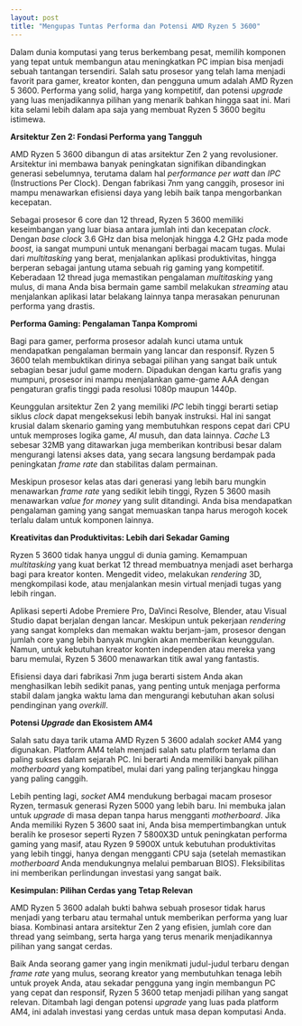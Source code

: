 ```yaml
---
layout: post
title: "Mengupas Tuntas Performa dan Potensi AMD Ryzen 5 3600"
---
```


Dalam dunia komputasi yang terus berkembang pesat, memilih komponen yang tepat untuk membangun atau meningkatkan PC impian bisa menjadi sebuah tantangan tersendiri. Salah satu prosesor yang telah lama menjadi favorit para gamer, kreator konten, dan pengguna umum adalah AMD Ryzen 5 3600. Performa yang solid, harga yang kompetitif, dan potensi *upgrade* yang luas menjadikannya pilihan yang menarik bahkan hingga saat ini. Mari kita selami lebih dalam apa saja yang membuat Ryzen 5 3600 begitu istimewa.

**Arsitektur Zen 2: Fondasi Performa yang Tangguh**

AMD Ryzen 5 3600 dibangun di atas arsitektur Zen 2 yang revolusioner. Arsitektur ini membawa banyak peningkatan signifikan dibandingkan generasi sebelumnya, terutama dalam hal *performance per watt* dan *IPC* (Instructions Per Clock). Dengan fabrikasi 7nm yang canggih, prosesor ini mampu menawarkan efisiensi daya yang lebih baik tanpa mengorbankan kecepatan.

Sebagai prosesor 6 core dan 12 thread, Ryzen 5 3600 memiliki keseimbangan yang luar biasa antara jumlah inti dan kecepatan *clock*. Dengan *base clock* 3.6 GHz dan bisa melonjak hingga 4.2 GHz pada mode *boost*, ia sangat mumpuni untuk menangani berbagai macam tugas. Mulai dari *multitasking* yang berat, menjalankan aplikasi produktivitas, hingga berperan sebagai jantung utama sebuah rig gaming yang kompetitif. Keberadaan 12 thread juga memastikan pengalaman *multitasking* yang mulus, di mana Anda bisa bermain game sambil melakukan *streaming* atau menjalankan aplikasi latar belakang lainnya tanpa merasakan penurunan performa yang drastis.

**Performa Gaming: Pengalaman Tanpa Kompromi**

Bagi para gamer, performa prosesor adalah kunci utama untuk mendapatkan pengalaman bermain yang lancar dan responsif. Ryzen 5 3600 telah membuktikan dirinya sebagai pilihan yang sangat baik untuk sebagian besar judul game modern. Dipadukan dengan kartu grafis yang mumpuni, prosesor ini mampu menjalankan game-game AAA dengan pengaturan grafis tinggi pada resolusi 1080p maupun 1440p.

Keunggulan arsitektur Zen 2 yang memiliki *IPC* lebih tinggi berarti setiap siklus *clock* dapat mengeksekusi lebih banyak instruksi. Hal ini sangat krusial dalam skenario gaming yang membutuhkan respons cepat dari CPU untuk memproses logika game, *AI* musuh, dan data lainnya. *Cache* L3 sebesar 32MB yang ditawarkan juga memberikan kontribusi besar dalam mengurangi latensi akses data, yang secara langsung berdampak pada peningkatan *frame rate* dan stabilitas dalam permainan.

Meskipun prosesor kelas atas dari generasi yang lebih baru mungkin menawarkan *frame rate* yang sedikit lebih tinggi, Ryzen 5 3600 masih menawarkan *value for money* yang sulit ditandingi. Anda bisa mendapatkan pengalaman gaming yang sangat memuaskan tanpa harus merogoh kocek terlalu dalam untuk komponen lainnya.

**Kreativitas dan Produktivitas: Lebih dari Sekadar Gaming**

Ryzen 5 3600 tidak hanya unggul di dunia gaming. Kemampuan *multitasking* yang kuat berkat 12 thread membuatnya menjadi aset berharga bagi para kreator konten. Mengedit video, melakukan *rendering* 3D, mengkompilasi kode, atau menjalankan mesin virtual menjadi tugas yang lebih ringan.

Aplikasi seperti Adobe Premiere Pro, DaVinci Resolve, Blender, atau Visual Studio dapat berjalan dengan lancar. Meskipun untuk pekerjaan *rendering* yang sangat kompleks dan memakan waktu berjam-jam, prosesor dengan jumlah core yang lebih banyak mungkin akan memberikan keunggulan. Namun, untuk kebutuhan kreator konten independen atau mereka yang baru memulai, Ryzen 5 3600 menawarkan titik awal yang fantastis.

Efisiensi daya dari fabrikasi 7nm juga berarti sistem Anda akan menghasilkan lebih sedikit panas, yang penting untuk menjaga performa stabil dalam jangka waktu lama dan mengurangi kebutuhan akan solusi pendinginan yang *overkill*.

**Potensi *Upgrade* dan Ekosistem AM4**

Salah satu daya tarik utama AMD Ryzen 5 3600 adalah *socket* AM4 yang digunakan. Platform AM4 telah menjadi salah satu platform terlama dan paling sukses dalam sejarah PC. Ini berarti Anda memiliki banyak pilihan *motherboard* yang kompatibel, mulai dari yang paling terjangkau hingga yang paling canggih.

Lebih penting lagi, *socket* AM4 mendukung berbagai macam prosesor Ryzen, termasuk generasi Ryzen 5000 yang lebih baru. Ini membuka jalan untuk *upgrade* di masa depan tanpa harus mengganti *motherboard*. Jika Anda memiliki Ryzen 5 3600 saat ini, Anda bisa mempertimbangkan untuk beralih ke prosesor seperti Ryzen 7 5800X3D untuk peningkatan performa gaming yang masif, atau Ryzen 9 5900X untuk kebutuhan produktivitas yang lebih tinggi, hanya dengan mengganti CPU saja (setelah memastikan *motherboard* Anda mendukungnya melalui pembaruan BIOS). Fleksibilitas ini memberikan perlindungan investasi yang sangat baik.

**Kesimpulan: Pilihan Cerdas yang Tetap Relevan**

AMD Ryzen 5 3600 adalah bukti bahwa sebuah prosesor tidak harus menjadi yang terbaru atau termahal untuk memberikan performa yang luar biasa. Kombinasi antara arsitektur Zen 2 yang efisien, jumlah core dan thread yang seimbang, serta harga yang terus menarik menjadikannya pilihan yang sangat cerdas.

Baik Anda seorang gamer yang ingin menikmati judul-judul terbaru dengan *frame rate* yang mulus, seorang kreator yang membutuhkan tenaga lebih untuk proyek Anda, atau sekadar pengguna yang ingin membangun PC yang cepat dan responsif, Ryzen 5 3600 tetap menjadi pilihan yang sangat relevan. Ditambah lagi dengan potensi *upgrade* yang luas pada platform AM4, ini adalah investasi yang cerdas untuk masa depan komputasi Anda.
